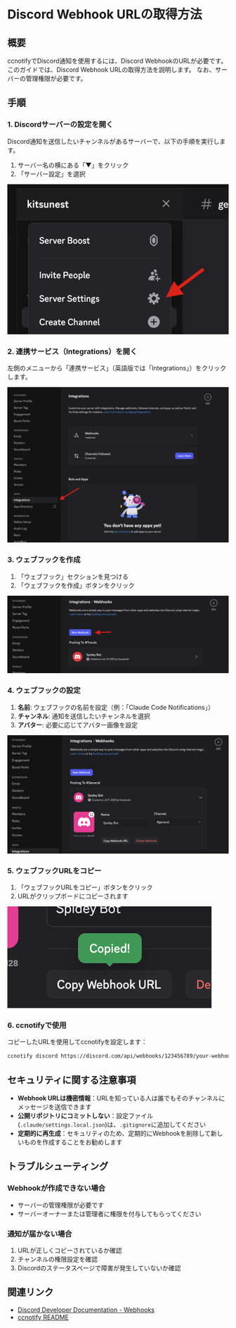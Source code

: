 # Discord Webhook URLの取得方法

## 概要

ccnotifyでDiscord通知を使用するには、Discord WebhookのURLが必要です。このガイドでは、Discord Webhook URLの取得方法を説明します。
なお、サーバーの管理権限が必要です。

## 手順

### 1. Discordサーバーの設定を開く

Discord通知を送信したいチャンネルがあるサーバーで、以下の手順を実行します。

1. サーバー名の横にある「▼」をクリック
2. 「サーバー設定」を選択

<!-- スクリーンショット: Discordサーバーメニューからサーバー設定を選択している画面 -->
![Discord Server Settings Menu](../assets/images/discord01.png)

### 2. 連携サービス（Integrations）を開く

左側のメニューから「連携サービス」（英語版では「Integrations」）をクリックします。

<!-- スクリーンショット: サーバー設定の左メニューで「連携サービス」を選択している画面 -->
![Discord Server Integrations](../assets/images/discord02.png)

### 3. ウェブフックを作成

1. 「ウェブフック」セクションを見つける
2. 「ウェブフックを作成」ボタンをクリック

<!-- スクリーンショット: 連携サービス画面でウェブフックセクションと作成ボタンが表示されている画面 -->
![Discord Server Webhook](../assets/images/discord03.png)

### 4. ウェブフックの設定

1. **名前**: ウェブフックの名前を設定（例：「Claude Code Notifications」）
2. **チャンネル**: 通知を送信したいチャンネルを選択
3. **アバター**: 必要に応じてアバター画像を設定

<!-- スクリーンショット: ウェブフック設定画面で名前とチャンネルを設定している画面 -->
![Discord Server Webhook Setting](../assets/images/discord04.png)


### 5. ウェブフックURLをコピー

1. 「ウェブフックURLをコピー」ボタンをクリック
2. URLがクリップボードにコピーされます

<!-- スクリーンショット: ウェブフックURL欄とコピーボタンが表示されている画面（URLは部分的にぼかす）-->
![Discord Server Webhook Copy](../assets/images/discord05.png)


### 6. ccnotifyで使用

コピーしたURLを使用してccnotifyを設定します：

```bash
ccnotify discord https://discord.com/api/webhooks/123456789/your-webhook-token
```

## セキュリティに関する注意事項

- **Webhook URLは機密情報**：URLを知っている人は誰でもそのチャンネルにメッセージを送信できます
- **公開リポジトリにコミットしない**：設定ファイル(`.claude/settings.local.json`)は、`.gitignore`に追加してください
- **定期的に再生成**：セキュリティのため、定期的にWebhookを削除して新しいものを作成することをお勧めします

## トラブルシューティング

### Webhookが作成できない場合

- サーバーの管理権限が必要です
- サーバーオーナーまたは管理者に権限を付与してもらってください

### 通知が届かない場合

1. URLが正しくコピーされているか確認
2. チャンネルの権限設定を確認
3. Discordのステータスページで障害が発生していないか確認

## 関連リンク

- [Discord Developer Documentation - Webhooks](https://discord.com/developers/docs/resources/webhook)
- [ccnotify README](../README.md)
